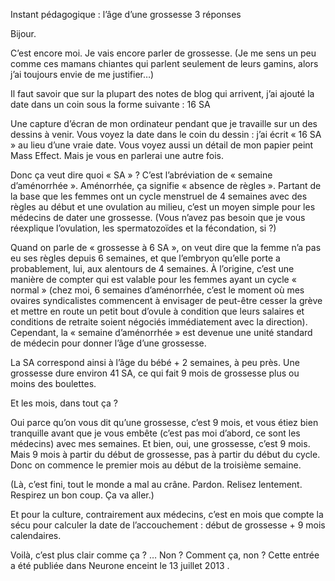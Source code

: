 
Instant pédagogique : l’âge d’une grossesse
3 réponses	

Bijour.

C’est encore moi. Je vais encore parler de grossesse.
(Je me sens un peu comme ces mamans chiantes qui parlent seulement de leurs gamins, alors j’ai toujours envie de me justifier…)

Il faut savoir que sur la plupart des notes de blog qui arrivent, j’ai ajouté la date dans un coin sous la forme suivante :
16 SA

Une capture d’écran de mon ordinateur pendant que je travaille sur un des dessins à venir. Vous voyez la date dans le coin du dessin : j’ai écrit « 16 SA » au lieu d’une vraie date.
Vous voyez aussi un détail de mon papier peint Mass Effect. Mais je vous en parlerai une autre fois.

Donc ça veut dire quoi « SA » ?
C’est l’abréviation de « semaine d’aménorrhée ». Aménorrhée, ça signifie « absence de règles ». Partant de la base que les femmes ont un cycle menstruel de 4 semaines avec des règles au début et une ovulation au milieu, c’est un moyen simple pour les médecins de dater une grossesse.
(Vous n’avez pas besoin que je vous réexplique l’ovulation, les spermatozoïdes et la fécondation, si ?)

Quand on parle de « grossesse à 6 SA », on veut dire que la femme n’a pas eu ses règles depuis 6 semaines, et que l’embryon qu’elle porte a probablement, lui, aux alentours de 4 semaines.
À l’origine, c’est une manière de compter qui est valable pour les femmes ayant un cycle « normal » (chez moi, 6 semaines d’aménorrhée, c’est le moment où mes ovaires syndicalistes commencent à envisager de peut-être cesser la grève et mettre en route un petit bout d’ovule à condition que leurs salaires et conditions de retraite soient négociés immédiatement avec la direction). Cependant, la « semaine d’aménorrhée » est devenue une unité standard de médecin pour donner l’âge d’une grossesse.

La SA correspond ainsi à l’âge du bébé + 2 semaines, à peu près. Une grossesse dure environ 41 SA, ce qui fait 9 mois de grossesse plus ou moins des boulettes.

Et les mois, dans tout ça ?

Oui parce qu’on vous dit qu’une grossesse, c’est 9 mois, et vous étiez bien tranquille avant que je vous embête (c’est pas moi d’abord, ce sont les médecins) avec mes semaines.
Et bien, oui, une grossesse, c’est 9 mois. Mais 9 mois à partir du début de grossesse, pas à partir du début du cycle. Donc on commence le premier mois au début de la troisième semaine.

(Là, c’est fini, tout le monde a mal au crâne. Pardon. Relisez lentement. Respirez un bon coup. Ça va aller.)

Et pour la culture, contrairement aux médecins, c’est en mois que compte la sécu pour calculer la date de l’accouchement : début de grossesse + 9 mois calendaires.

Voilà, c’est plus clair comme ça ?
…
Non ? Comment ça, non ?
Cette entrée a été publiée dans Neurone enceint le 13 juillet 2013 . 